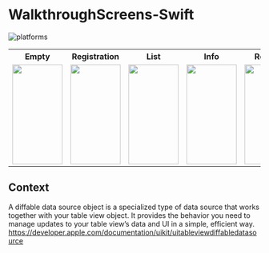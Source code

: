 # WalkthroughScreens-Swift
![platforms](https://img.shields.io/badge/platforms-iOS-333333.svg)  
<table border="0">
  <tr>
    <th>Empty</th>
    <th>Registration</th>
    <th>List</th>
    <th>Info</th>
    <th>Routing</th>
    <th>Reviewing</th>
  </tr>
  <tr>
    <td><img src="https://user-images.githubusercontent.com/47273077/128584379-62dd0a99-4eba-408a-9156-5fe0e873fce8.png" height="200" width="100"></td>
    <td><img src="https://user-images.githubusercontent.com/47273077/127940326-0f0e568b-1777-4068-afa5-201df62a0fbb.png" height="200" width="100"></td>
    <td><img src="https://user-images.githubusercontent.com/47273077/127940409-dc79c644-cacf-4b87-89dd-7afd21343baa.png" height="200" width="100"></td>
    <td><img src="https://user-images.githubusercontent.com/47273077/127842062-206fcb6e-ee3e-4a12-8d09-cc1a1ad6321f.png" height="200" width="100"></td>
    <td><img src="https://user-images.githubusercontent.com/47273077/127842758-f36061b3-6516-490a-af98-3a959b9b8436.png" height="200" width="100"></td>
    <td><img src="https://user-images.githubusercontent.com/47273077/127842912-58da18de-0ed4-477b-bd22-587c76eb28d2.png" height="200" width="100"></td>
  </tr>
</table>

## Context  
A diffable data source object is a specialized type of data source that works together with your table view object. It provides the behavior you need to manage updates to your table view’s data and UI in a simple, efficient way.  
https://developer.apple.com/documentation/uikit/uitableviewdiffabledatasource  
